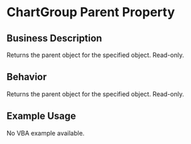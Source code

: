 # ChartGroup Parent Property

## Business Description
Returns the parent object for the specified object. Read-only.

## Behavior
Returns the parent object for the specified object. Read-only.

## Example Usage
No VBA example available.
